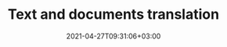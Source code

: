 ---
############################# Static ############################
layout: "product"
date: 2021-04-27T09:31:06+03:00
draft: false

############################# Head ############################
head_title: "Text and documents translation"
head_description: "Automatically translate text, PDFs, Microsoft Office and OpenOffice documents, Markdown files, and .NET resources into 35 languages on all popular platforms."

############################# Header ############################
title: "Text and documents translation"
description: "Automatically translate text, PDFs, Microsoft Office and OpenOffice documents, Markdown files, and .NET resources into 35 languages on all popular platforms."

############################# APIs ###############################
apis:
  enable: true

  api:
    # api loop
    - title: "GroupDocs.Translation Cloud API and SDKs"
      link: "/translation/family/"
      label: "View all SDKs"
      api_product:
        # api_product loop
        - link: "/translation/curl/"
          img_alt: "GroupDocs.Translation Cloud for cURL"
          image: "/sdk/272x272/groupdocs_translation-for-curl.webp"
          product: "GroupDocs.Translation"
          platform: "cURL"
          content: "Interact with translation REST API using cURL commands. Translate texts and documents to and from English, French, Chinese, Spanish, German, Italian, Russian, Arabic, Polish and other languages."

        # api_product loop
        - link: "/translation/net/"
          img_alt: "GroupDocs.Translation Cloud SDK for .NET"
          image: "/sdk/272x272/groupdocs_translation-for-net.webp"
          product: "GroupDocs.Translation"
          platform: ".NET"
          content: "Automatically translate texts and documents between 74 language pairs in your .NET desktop and web applications. Supports all popular document formats with minimal load on end user systems or servers."

        # api_product loop
        - link: "/translation/java/"
          img_alt: "GroupDocs.Translation Cloud SDK for Java"
          image: "/sdk/272x272/groupdocs_translation-for-java.webp"
          product: "GroupDocs.Translation"
          platform: "Java"
          content: "Embed translation functionality into your cross-platform Java applications. Process all popular document formats carefully preserving the structure and layout of the original content."

    # api loop
    - title: "GroupDocs.Translation online applications"
      link: "https://products.groupdocs.app/translation/family"
      label: "Try other web apps"
      api_product:
        # api_product loop
        - link: "https://products.groupdocs.app/translation/total"
          img_alt: "Online translation of any document"
          image: "/logo/app/groupdocs_translation-app.png"
          product: "GroupDocs.Translation"
          platform: "All formats"
          content: "Quickly translate PDF, Microsoft Office, OpenOffice, Markdown, text, and other documents online and save the translation in any format."

        # api_product loop
        - link: "https://products.groupdocs.app/translation/word"
          img_alt: "GroupDocs.Translation Word"
          image: "/logo/app/groupdocs_words-app.png"
          product: "GroupDocs.Translation"
          platform: "Word"
          content: "Translate Word documents into 35 languages accurately preserving their structure ans styles. No software installation required."

        # api_product loop
        - link: "https://products.groupdocs.app/translation/pdf"
          img_alt: "GroupDocs.Translation PDF"
          image: "/logo/app/groupdocs_pdf-app.png"
          product: "GroupDocs.Translation"
          platform: "PDF"
          content: "Translate PDF documents into 35 European, Middle East and Asian languages carefully preserving the structure, layout and styles."

############################# Testimonials ###############################
testimonials:
  link: "https://downloads.groupdocs.com/corporate/success-stories"
  enable: false
  bg_color: "bg-gray"

  testimonial:
    # testimonial item loop
    - name: "Margot Baill"
      designation: "Product Development Director at Hireology"
      content: "Integrating GroupDocs.Translation for Cloud API was simple with their fantastic Ruby SDK. There aren't that many companies out there who are willing to work with us on what we want. It's a great partnership."

    # testimonial item loop
    - name: "Mats Oustad"
      designation: "Senior Consultant/Partner at Novanet AS"
      content: "After implementing and using GroupDocs.Translation for .NET in the project it looks to be working very well. I have tested with a lot of documents and so far so good. Everything I've thrown at it renders nicely and looks just as good as it would in a PDF translation or MS Word."
              
    # testimonial item loop
    - name: "Martin Lasarga"
      designation: "Product Manager at Axentria ECM by G.S.I."
      content: "Excellent service and excellent products. They were extremely helpful and responsive during the GroupDocs.Translation for .NET implementation process, can't recommend them highly enough."

############################# Back to top ###############################
back_to_top:
  enable: true
---
